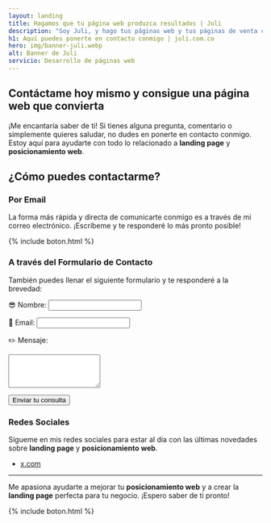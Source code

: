 ```yaml
---
layout: landing
title: Hagamos que tu página web produzca resultados | Juli
description: "Soy Juli, y hago tus páginas web y tus páginas de venta con una calidad superior: Más conversiones, Más ventas, Mejor optimizadas, Hermosas. Entra aquí"
h1: Aquí puedes ponerte en contacto conmigo | juli.com.co
hero: img/banner-juli.webp
alt: Banner de Juli
servicio: Desarrollo de páginas web
---
```

## Contáctame hoy mismo y consigue una página web que convierta

¡Me encantaría saber de ti! Si tienes alguna pregunta, comentario o simplemente quieres saludar, no dudes en ponerte en contacto conmigo. Estoy aquí para ayudarte con todo lo relacionado a **landing page** y **posicionamiento web**.

## ¿Cómo puedes contactarme?

### Por Email

La forma más rápida y directa de comunicarte conmigo es a través de mi correo electrónico. ¡Escríbeme y te responderé lo más pronto posible!

{% include boton.html %}

### A través del Formulario de Contacto

También puedes llenar el siguiente formulario y te responderé a la brevedad:

<form action="https://formspree.io/f/{your-id}" method="POST">
  <label for="name">😎 Nombre:</label>
  <input type="text" id="name" name="name" required>
  
  <label for="email">📧 Email:</label>
  <input type="email" id="email" name="_replyto" required>
  
  <label for="message">✏️ Mensaje:</label>
  <textarea id="message" name="message" rows="4" required></textarea>
  
  <button type="submit" class="boton">Enviar tu consulta</button>
</form>

### Redes Sociales

Sígueme en mis redes sociales para estar al día con las últimas novedades sobre **landing page** y **posicionamiento web**.

- [x.com]({{site.x}})

---

Me apasiona ayudarte a mejorar tu **posicionamiento web** y a crear la **landing page** perfecta para tu negocio. ¡Espero saber de ti pronto!

{% include boton.html %}